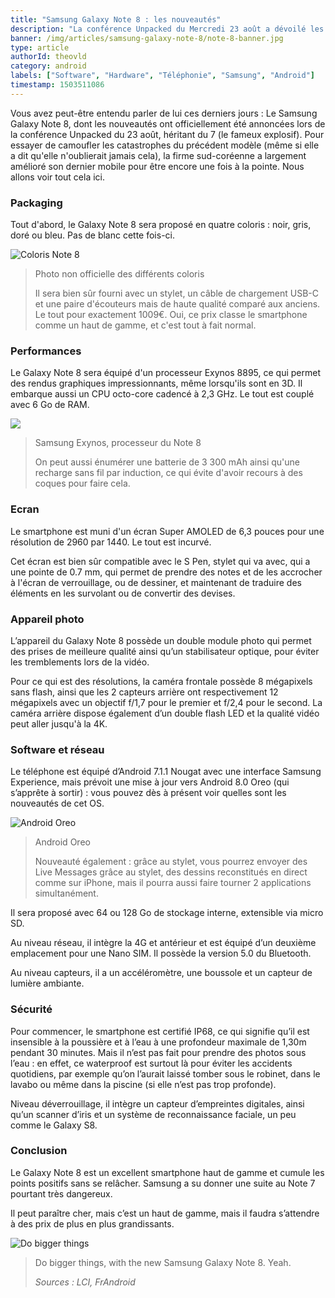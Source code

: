 ```yaml
---
title: "Samsung Galaxy Note 8 : les nouveautés"
description: "La conférence Unpacked du Mercredi 23 août a dévoilé les nouveautés du dernier smartphone Samsung."
banner: /img/articles/samsung-galaxy-note-8/note-8-banner.jpg
type: article
authorId: theovld
category: android
labels: ["Software", "Hardware", "Téléphonie", "Samsung", "Android"]
timestamp: 1503511086
---
```


Vous avez peut-être entendu parler de lui ces derniers jours : Le Samsung Galaxy Note 8, dont les nouveautés ont officiellement été annoncées lors de la conférence Unpacked du 23 août, héritant du 7 (le fameux explosif). Pour essayer de camoufler les catastrophes du précédent modèle (même si elle a dit qu'elle n'oublierait jamais cela), la firme sud-coréenne a largement amélioré son dernier mobile pour être encore une fois à la pointe. Nous allons voir tout cela ici.

### Packaging

 Tout d'abord, le Galaxy Note 8 sera proposé en quatre coloris : noir, gris, doré ou bleu. Pas de blanc cette fois-ci.

 ![Coloris Note 8](/img/articles/samsung-galaxy-note-8/note-8-coloris.jpg)

 
>  Photo non officielle des différents coloris
> 
>   Il sera bien sûr fourni avec un stylet, un câble de chargement USB-C et une paire d'écouteurs mais de haute qualité comparé aux anciens. Le tout pour exactement 1009€. Oui, ce prix classe le smartphone comme un haut de gamme, et c'est tout à fait normal.

### Performances

 Le Galaxy Note 8 sera équipé d'un processeur Exynos 8895, ce qui permet des rendus graphiques impressionnants, même lorsqu'ils sont en 3D. Il embarque aussi un CPU octo-core cadencé à 2,3 GHz. Le tout est couplé avec 6 Go de RAM.

 ![](/img/articles/samsung-galaxy-note-8/exynos-8895.jpg)

 
>  Samsung Exynos, processeur du Note 8
> 
>   On peut aussi énumérer une batterie de 3 300 mAh ainsi qu'une recharge sans fil par induction, ce qui évite d'avoir recours à des coques pour faire cela.

### Ecran

 Le smartphone est muni d'un écran Super AMOLED de 6,3 pouces pour une résolution de 2960 par 1440. Le tout est incurvé.

 Cet écran est bien sûr compatible avec le S Pen, stylet qui va avec, qui a une pointe de 0.7 mm, qui permet de prendre des notes et de les accrocher à l'écran de verrouillage, ou de dessiner, et maintenant de traduire des éléments en les survolant ou de convertir des devises.

### Appareil photo

 L’appareil du Galaxy Note 8 possède un double module photo qui permet des prises de meilleure qualité ainsi qu’un stabilisateur optique, pour éviter les tremblements lors de la vidéo.

 Pour ce qui est des résolutions, la caméra frontale possède 8 mégapixels sans flash, ainsi que les 2 capteurs arrière ont respectivement 12 mégapixels avec un objectif f/1,7 pour le premier et f/2,4 pour le second. La caméra arrière dispose également d’un double flash LED et la qualité vidéo peut aller jusqu'à la 4K.

### Software et réseau

 Le téléphone est équipé d’Android 7.1.1 Nougat avec une interface Samsung Experience, mais prévoit une mise à jour vers Android 8.0 Oreo (qui s’apprête à sortir) : vous pouvez dès à présent voir quelles sont les nouveautés de cet OS.

 ![Android Oreo](/img/articles/samsung-galaxy-note-8/android-o-oreo.webp)

 
>  Android Oreo
> 
>   Nouveauté également : grâce au stylet, vous pourrez envoyer des Live Messages grâce au stylet, des dessins reconstitués en direct comme sur iPhone, mais il pourra aussi faire tourner 2 applications simultanément.

 Il sera proposé avec 64 ou 128 Go de stockage interne, extensible via micro SD.

 Au niveau réseau, il intègre la 4G et antérieur et est équipé d’un deuxième emplacement pour une Nano SIM. Il possède la version 5.0 du Bluetooth.

 Au niveau capteurs, il a un accéléromètre, une boussole et un capteur de lumière ambiante.

### Sécurité

 Pour commencer, le smartphone est certifié IP68, ce qui signifie qu’il est insensible à la poussière et à l’eau à une profondeur maximale de 1,30m pendant 30 minutes. Mais il n’est pas fait pour prendre des photos sous l’eau : en effet, ce waterproof est surtout là pour éviter les accidents quotidiens, par exemple qu’on l’aurait laissé tomber sous le robinet, dans le lavabo ou même dans la piscine (si elle n’est pas trop profonde).

 Niveau déverrouillage, il intègre un capteur d’empreintes digitales, ainsi qu’un scanner d’iris et un système de reconnaissance faciale, un peu comme le Galaxy S8.

### Conclusion

 Le Galaxy Note 8 est un excellent smartphone haut de gamme et cumule les points positifs sans se relâcher. Samsung a su donner une suite au Note 7 pourtant très dangereux.

 Il peut paraître cher, mais c’est un haut de gamme, mais il faudra s’attendre à des prix de plus en plus grandissants.

 ![Do bigger things](/img/articles/samsung-galaxy-note-8/note-8-do-bigger-things.jpg)

 
>  Do bigger things, with the new Samsung Galaxy Note 8. Yeah.
> 
>   *Sources : LCI, FrAndroid*

 
